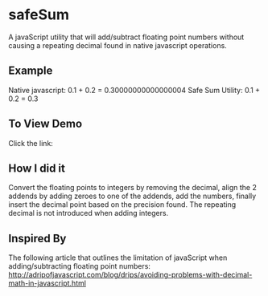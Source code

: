 # safeSum
A javaScript utility that will add/subtract floating point numbers without causing a repeating decimal found in native javascript operations.

## Example
Native javascript: 0.1 + 0.2 = 0.30000000000000004
Safe Sum Utility: 0.1 + 0.2 = 0.3

## To View Demo
Click the link: 

## How I did it
Convert the floating points to integers by removing the decimal, align the 2 addends by adding zeroes to one of the addends, add the numbers, finally insert the decimal point based on the precision found. The repeating decimal is not introduced when adding integers.

## Inspired By
The following article that outlines the limitation of javaScript when adding/subtracting floating point numbers:
http://adripofjavascript.com/blog/drips/avoiding-problems-with-decimal-math-in-javascript.html


